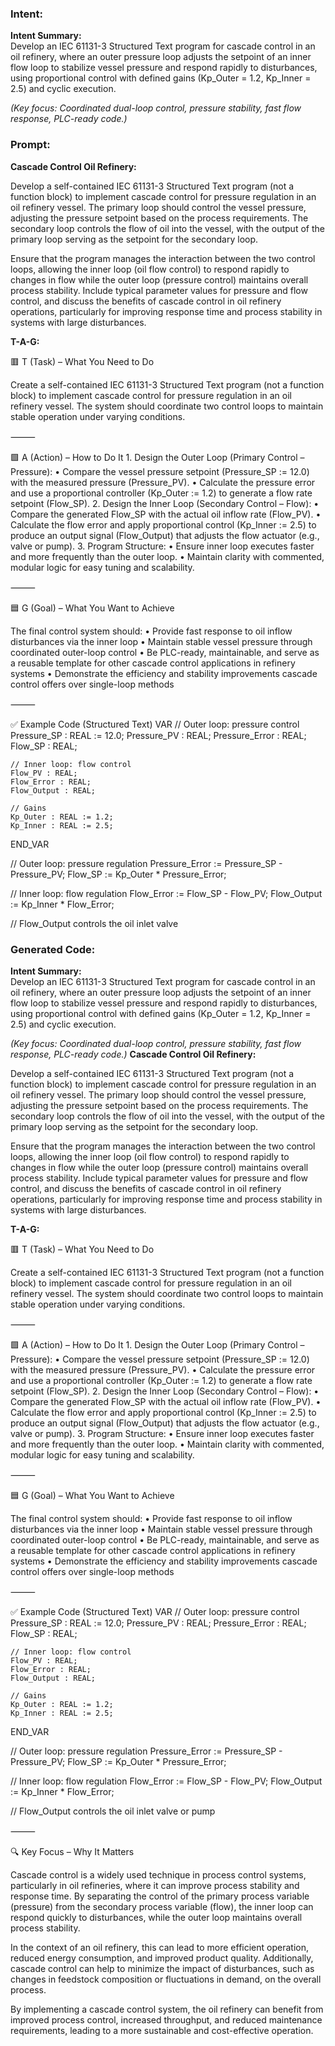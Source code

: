 ### Intent:
**Intent Summary:**  
Develop an IEC 61131-3 Structured Text program for cascade control in an oil refinery, where an outer pressure loop adjusts the setpoint of an inner flow loop to stabilize vessel pressure and respond rapidly to disturbances, using proportional control with defined gains (Kp_Outer = 1.2, Kp_Inner = 2.5) and cyclic execution.  

*(Key focus: Coordinated dual-loop control, pressure stability, fast flow response, PLC-ready code.)*

### Prompt:
**Cascade Control Oil Refinery:**

Develop a self-contained IEC 61131-3 Structured Text program (not a function block) to implement cascade control for pressure regulation in an oil refinery vessel. The primary loop should control the vessel pressure, adjusting the pressure setpoint based on the process requirements. The secondary loop controls the flow of oil into the vessel, with the output of the primary loop serving as the setpoint for the secondary loop.

Ensure that the program manages the interaction between the two control loops, allowing the inner loop (oil flow control) to respond rapidly to changes in flow while the outer loop (pressure control) maintains overall process stability. Include typical parameter values for pressure and flow control, and discuss the benefits of cascade control in oil refinery operations, particularly for improving response time and process stability in systems with large disturbances.

**T-A-G:**

🟥 T (Task) – What You Need to Do

Create a self-contained IEC 61131-3 Structured Text program (not a function block) to implement cascade control for pressure regulation in an oil refinery vessel. The system should coordinate two control loops to maintain stable operation under varying conditions.

⸻

🟩 A (Action) – How to Do It
	1.	Design the Outer Loop (Primary Control – Pressure):
	•	Compare the vessel pressure setpoint (Pressure_SP := 12.0) with the measured pressure (Pressure_PV).
	•	Calculate the pressure error and use a proportional controller (Kp_Outer := 1.2) to generate a flow rate setpoint (Flow_SP).
	2.	Design the Inner Loop (Secondary Control – Flow):
	•	Compare the generated Flow_SP with the actual oil inflow rate (Flow_PV).
	•	Calculate the flow error and apply proportional control (Kp_Inner := 2.5) to produce an output signal (Flow_Output) that adjusts the flow actuator (e.g., valve or pump).
	3.	Program Structure:
	•	Ensure inner loop executes faster and more frequently than the outer loop.
	•	Maintain clarity with commented, modular logic for easy tuning and scalability.

⸻

🟦 G (Goal) – What You Want to Achieve

The final control system should:
	•	Provide fast response to oil inflow disturbances via the inner loop
	•	Maintain stable vessel pressure through coordinated outer-loop control
	•	Be PLC-ready, maintainable, and serve as a reusable template for other cascade control applications in refinery systems
	•	Demonstrate the efficiency and stability improvements cascade control offers over single-loop methods

⸻

✅ Example Code (Structured Text)
VAR
    // Outer loop: pressure control
    Pressure_SP : REAL := 12.0;
    Pressure_PV : REAL;
    Pressure_Error : REAL;
    Flow_SP : REAL;

    // Inner loop: flow control
    Flow_PV : REAL;
    Flow_Error : REAL;
    Flow_Output : REAL;

    // Gains
    Kp_Outer : REAL := 1.2;
    Kp_Inner : REAL := 2.5;
END_VAR

// Outer loop: pressure regulation
Pressure_Error := Pressure_SP - Pressure_PV;
Flow_SP := Kp_Outer * Pressure_Error;

// Inner loop: flow regulation
Flow_Error := Flow_SP - Flow_PV;
Flow_Output := Kp_Inner * Flow_Error;

// Flow_Output controls the oil inlet valve

### Generated Code:
**Intent Summary:**  
Develop an IEC 61131-3 Structured Text program for cascade control in an oil refinery, where an outer pressure loop adjusts the setpoint of an inner flow loop to stabilize vessel pressure and respond rapidly to disturbances, using proportional control with defined gains (Kp_Outer = 1.2, Kp_Inner = 2.5) and cyclic execution.  

*(Key focus: Coordinated dual-loop control, pressure stability, fast flow response, PLC-ready code.)*
**Cascade Control Oil Refinery:**

Develop a self-contained IEC 61131-3 Structured Text program (not a function block) to implement cascade control for pressure regulation in an oil refinery vessel. The primary loop should control the vessel pressure, adjusting the pressure setpoint based on the process requirements. The secondary loop controls the flow of oil into the vessel, with the output of the primary loop serving as the setpoint for the secondary loop.

Ensure that the program manages the interaction between the two control loops, allowing the inner loop (oil flow control) to respond rapidly to changes in flow while the outer loop (pressure control) maintains overall process stability. Include typical parameter values for pressure and flow control, and discuss the benefits of cascade control in oil refinery operations, particularly for improving response time and process stability in systems with large disturbances.

**T-A-G:**

🟥 T (Task) – What You Need to Do

Create a self-contained IEC 61131-3 Structured Text program (not a function block) to implement cascade control for pressure regulation in an oil refinery vessel. The system should coordinate two control loops to maintain stable operation under varying conditions.

⸻

🟩 A (Action) – How to Do It
	1.	Design the Outer Loop (Primary Control – Pressure):
	•	Compare the vessel pressure setpoint (Pressure_SP := 12.0) with the measured pressure (Pressure_PV).
	•	Calculate the pressure error and use a proportional controller (Kp_Outer := 1.2) to generate a flow rate setpoint (Flow_SP).
	2.	Design the Inner Loop (Secondary Control – Flow):
	•	Compare the generated Flow_SP with the actual oil inflow rate (Flow_PV).
	•	Calculate the flow error and apply proportional control (Kp_Inner := 2.5) to produce an output signal (Flow_Output) that adjusts the flow actuator (e.g., valve or pump).
	3.	Program Structure:
	•	Ensure inner loop executes faster and more frequently than the outer loop.
	•	Maintain clarity with commented, modular logic for easy tuning and scalability.

⸻

🟦 G (Goal) – What You Want to Achieve

The final control system should:
	•	Provide fast response to oil inflow disturbances via the inner loop
	•	Maintain stable vessel pressure through coordinated outer-loop control
	•	Be PLC-ready, maintainable, and serve as a reusable template for other cascade control applications in refinery systems
	•	Demonstrate the efficiency and stability improvements cascade control offers over single-loop methods

⸻

✅ Example Code (Structured Text)
VAR
    // Outer loop: pressure control
    Pressure_SP : REAL := 12.0;
    Pressure_PV : REAL;
    Pressure_Error : REAL;
    Flow_SP : REAL;

    // Inner loop: flow control
    Flow_PV : REAL;
    Flow_Error : REAL;
    Flow_Output : REAL;

    // Gains
    Kp_Outer : REAL := 1.2;
    Kp_Inner : REAL := 2.5;
END_VAR

// Outer loop: pressure regulation
Pressure_Error := Pressure_SP - Pressure_PV;
Flow_SP := Kp_Outer * Pressure_Error;

// Inner loop: flow regulation
Flow_Error := Flow_SP - Flow_PV;
Flow_Output := Kp_Inner * Flow_Error;

// Flow_Output controls the oil inlet valve or pump

⸻

🔍 Key Focus – Why It Matters

Cascade control is a widely used technique in process control systems, particularly in oil refineries, where it can improve process stability and response time. By separating the control of the primary process variable (pressure) from the secondary process variable (flow), the inner loop can respond quickly to disturbances, while the outer loop maintains overall process stability.

In the context of an oil refinery, this can lead to more efficient operation, reduced energy consumption, and improved product quality. Additionally, cascade control can help to minimize the impact of disturbances, such as changes in feedstock composition or fluctuations in demand, on the overall process.

By implementing a cascade control system, the oil refinery can benefit from improved process control, increased throughput, and reduced maintenance requirements, leading to a more sustainable and cost-effective operation.
